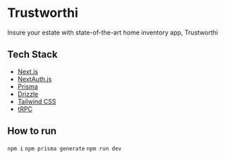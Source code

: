 # Trustworthi

Insure your estate with state-of-the-art home inventory app, Trustworthi

## Tech Stack

- [Next.js](https://nextjs.org)
- [NextAuth.js](https://next-auth.js.org)
- [Prisma](https://prisma.io)
- [Drizzle](https://orm.drizzle.team)
- [Tailwind CSS](https://tailwindcss.com)
- [tRPC](https://trpc.io)

## How to run

`npm i`
`npm prisma generate`
`npm run dev`
